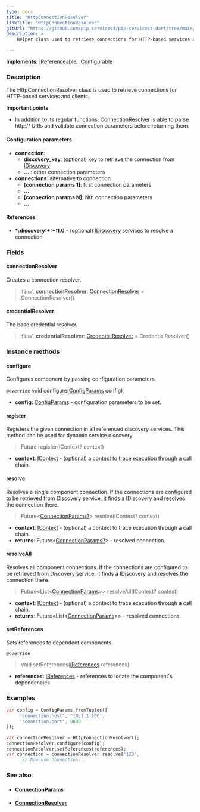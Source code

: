 ```yaml
---
type: docs
title: "HttpConnectionResolver"
linkTitle: "HttpConnectionResolver"
gitUrl: "https://github.com/pip-services4/pip-services4-dart/tree/main/pip-services4-config-dart"
description: >
    Helper class used to retrieve connections for HTTP-based services and clients.

---
```


**Implements:** [IReferenceable](../../../components/refer/ireferenceable), [IConfigurable](../../../components/config/iconfigurable)

### Description

The HttpConnectionResolver class is used to retrieve connections for HTTP-based services and clients.

**Important points**

- In addition to its regular functions, ConnectionResolver is able to parse http:// URIs and validate connection parameters before returning them.

#### Configuration parameters

- **connection**:    
    - **discovery_key**: (optional) key to retrieve the connection from [IDiscovery](../../../config/connect/idiscovery)
    - **...** : other connection parameters
- **connections**: alternative to connection
    - **[connection params 1]**: first connection parameters
    -  **...**
    - **[connection params N]**: Nth connection parameters
    -  **...**


#### References

- **\*:discovery:\*:\*:1.0** - (optional) [IDiscovery](../../../config/connect/idiscovery) services to resolve a connection



### Fields

<span class="hide-title-link">

#### connectionResolver
Creates a connection resolver.
> `final` **connectionResolver**: [ConnectionResolver](../../../config/connect/connection_resolver) = ConnectionResolver()

#### credentialResolver
The base credential resolver.
> `final` **credentialResolver**: [CredentialResolver](../../../config/auth/credential_resolver) = CredentialResolver()

</span>


### Instance methods

#### configure
Configures component by passing configuration parameters.

`@override`
void configure([ConfigParams](../../../components/config/config_params) config)
- **config**: [ConfigParams](../../../components/config/config_params) - configuration parameters to be set.


#### register
Registers the given connection in all referenced discovery services. This method can be used for dynamic service discovery.

> Future register(IContext? context)

- **context**: [IContext](../../../components/context/icontext) - (optional) a context to trace execution through a call chain.


#### resolve
Resolves a single component connection. If the connections are configured to be retrieved from Discovery service,
it finds a IDiscovery and resolves the connection there.

> Future<[ConnectionParams?](../../../config/connect/connection_params)> resolve(IContext? context)

- **context**: [IContext](../../../components/context/icontext) - (optional) a context to trace execution through a call chain.
- **returns**: Future<[ConnectionParams?](../../../config/connect/connection_params)>  - resolved connection.


#### resolveAll
Resolves all component connections. If the connections are configured to be retrieved from Discovery service, it finds a IDiscovery and resolves the connection there.

> Future\<List\<[ConnectionParams](../../../config/connect/connection_params)\>\> resolveAll(IContext? context)

- **context**: [IContext](../../../components/context/icontext) - (optional) a context to trace execution through a call chain.
- **returns**: Future\<List\<[ConnectionParams](../../../config/connect/connection_params)\>\> - resolved connections.


#### setReferences
Sets references to dependent components.

`@override`
> void setReferences([IReferences](../../../components/refer/ireferences) references)

- **references**: [IReferences](../../../components/refer/ireferences) - references to locate the component's dependencies.

### Examples

```dart
var config = ConfigParams.fromTuples([
     'connection.host', '10.1.1.100',
     'connection.port', 8080
]);

var connectionResolver = HttpConnectionResolver();
connectionResolver.configure(config);
connectionResolver.setReferences(references);
var connection = connectionResolver.resolve('123',
      // Now use connection...
```


### See also
- #### [ConnectionParams](../../../config/connect/connection_params)
- #### [ConnectionResolver](../../../config/connect/connection_resolver)
